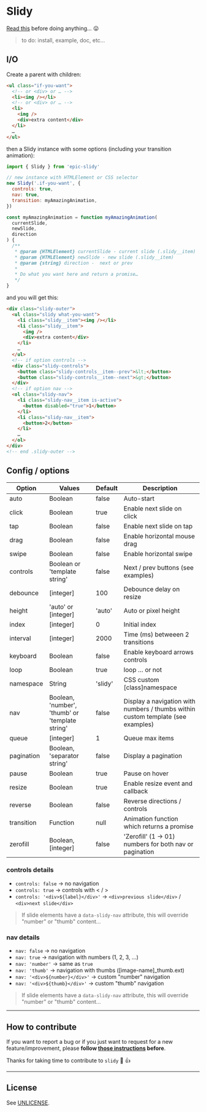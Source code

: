 # Slidy

[Read this](http://shouldiuseacarousel.com/) before doing anything… 😛

> to do: install, example, doc, etc…

## I/O

Create a parent with children:

```html
<ul class="if-you-want">
  <!-- or <div> or … -->
  <li><img /></li>
  <!-- or <div> or … -->
  <li>
    <img />
    <div>extra content</div>
  </li>
  …
</ul>
```

then a Slidy instance with some options (including your transition animation):

```js
import { Slidy } from 'epic-slidy'

// new instance with HTMLElement or CSS selector
new Slidy('.if-you-want', {
  controls: true,
  nav: true,
  transition: myAmazingAnimation,
})

const myAmazingAnimation = function myAmazingAnimation(
  currentSlide,
  newSlide,
  direction
) {
  /**
   * @param {HTMLElement} currentSlide - current slide (.slidy__item)
   * @param {HTMLElement} newSlide - new slide (.slidy__item)
   * @param {string} direction -  next or prev
   *
   * Do what you want here and return a promise…
   */
}
```

and you will get this:

```html
<div class="slidy-outer">
  <ul class="slidy what-you-want">
    <li class="slidy__item"><img /></li>
    <li class="slidy__item">
      <img />
      <div>extra content</div>
    </li>
    …
  </ul>
  <!-- if option controls -->
  <div class="slidy-controls">
    <button class="slidy-controls__item--prev">&lt;</button>
    <button class="slidy-controls__item--next">&gt;</button>
  </div>
  <!-- if option nav -->
  <ol class="slidy-nav">
    <li class="slidy-nav__item is-active">
      <button disabled="true">1</button>
    </li>
    <li class="slidy-nav__item">
      <button>2</button>
    </li>
    …
  </ol>
</div>
<!-- end .slidy-outer -->
```

## Config / options

| Option     | Values                                          | Default | Description                                                                      |
| ---------- | ----------------------------------------------- | ------- | -------------------------------------------------------------------------------- |
| auto       | Boolean                                         | false   | Auto-start                                                                       |
| click      | Boolean                                         | true    | Enable next slide on click                                                       |
| tap        | Boolean                                         | false   | Enable next slide on tap                                                         |
| drag       | Boolean                                         | false   | Enable horizontal mouse drag                                                     |
| swipe      | Boolean                                         | false   | Enable horizontal swipe                                                          |
| controls   | Boolean or 'template string'                    | false   | Next / prev buttons (see examples)                                               |
| debounce   | [integer]                                       | 100     | Debounce delay on resize                                                         |
| height     | 'auto' or [integer]                             | 'auto'  | Auto or pixel height                                                             |
| index      | [integer]                                       | 0       | Initial index                                                                    |
| interval   | [integer]                                       | 2000    | Time (ms) betweeen 2 transitions                                                 |
| keyboard   | Boolean                                         | false   | Enable keyboard arrows controls                                                  |
| loop       | Boolean                                         | true    | loop … or not                                                                    |
| namespace  | String                                          | 'slidy' | CSS custom [class]namespace                                                      |
| nav        | Boolean, 'number', 'thumb' or 'template string' | false   | Display a navigation with numbers / thumbs within custom template (see examples) |
| queue      | [integer]                                       | 1       | Queue max items                                                                  |
| pagination | Boolean, 'separator string'                     | false   | Display a pagination                                                             |
| pause      | Boolean                                         | true    | Pause on hover                                                                   |
| resize     | Boolean                                         | true    | Enable resize event and callback                                                 |
| reverse    | Boolean                                         | false   | Reverse directions / controls                                                    |
| transition | Function                                        | null    | Animation function which returns a promise                                       |
| zerofill   | Boolean, [integer]                              | false   | 'Zerofill' (1 -> 01) numbers for both nav or pagination                          |

### controls details

- `controls: false` -> no navigation
- `controls: true` -> controls with < / >
- `controls: '<div>${label}</div>'` -> `<div>previous slide</div>` / `<div>next slide</div>`

> If slide elements have a `data-slidy-nav` attribute, this will override "number" or "thumb" content…

### nav details

- `nav: false` -> no navigation
- `nav: true` -> navigation with numbers (1, 2, 3, …)
- `nav: 'number'` -> same as `true`
- `nav: 'thumb'` -> navigation with thumbs ([image-name]\_thumb.ext)
- `nav: '<div>${number}</div>'` -> custom "number" navigation
- `nav: '<div>${thumb}</div>'` -> custom "thumb" navigation

> If slide elements have a `data-slidy-nav` attribute, this will override "number" or "thumb" content…

---

## How to contribute

If you want to report a bug or if you just want to request for a new feature/improvement, please **follow [those instructions](CONTRIBUTING.md) before**.

Thanks for taking time to contribute to `slidy` :tada: :+1:

---

## License

See [UNLICENSE](UNLICENSE).
